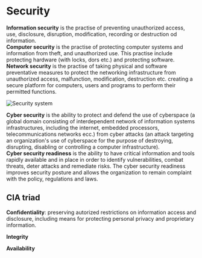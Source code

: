 # Security
**Information security** is the practise of preventing unauthorized access, use, disclosure, disruption, modification, recording or destruction od information.  
**Computer security** is the practise of protecting computer systems and information from theft, and unauthorized use. This practise include protecting hardware (with locks, dors etc.) and protecting software.  
**Network security** is the practise of taking physical and software preventative measures to protect the networking infrastructure from unauthorized access, malfunction, modification, destruction etc. creating a secure platform for computers, users and programs to perform their permitted functions.

![Security system](https://i.imgur.com/uzkMHlH.png)

**Cyber security** is the ability to protect and defend the use of cyberspace (a global domain consisting of interdependent network of information systems infrastructures, including the internet, embedded processors, telecommunications networks ecc.) from cyber attacks (an attack targeting an organization's use of cyberspace for the purpose of destroying, disrupting, disabling or controlling a computer infrastructure).  
**Cyber security readiness** is the ability to have critical information and tools rapidly available and in place in order to identify vulnerabilities, combat threats, deter attacks and remediate risks. The cyber security readiness improves security posture and allows the organization to remain complaint with the policy, regulations and laws.

## CIA triad
**Confidentiality**: preserving autorized restrictions on information access and disclosure, including means for protecting personal privacy and proprietary information. 

**Integrity**

**Availability**